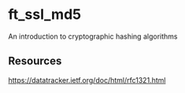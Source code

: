 # ft_ssl_md5
An introduction to cryptographic hashing algorithms

## Resources

https://datatracker.ietf.org/doc/html/rfc1321.html
